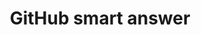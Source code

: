 ---
layout: frontend-template-documentation
sectionKey: Frontend templates
eleventyNavigation:
  parent: Smart answer
title: GitHub smart answer
description: A GitHub smart answer are more complex as it can contain varibles or calculations.
figmaLink:
howItWorks:
  "A GitHub smart answer presents the end-user a series of questions, which can contain complicated variables or calculation. Based on their responses, the GitHub smart answer will channel the end-user to a certain outcome.


  Github smart answers are made up of:

  - logic in Ruby (`.rb`) files

  - data in YAML (`.yml`) files
  
  - content in Ruby (`.erb`) templates"
examples:
  0:
    title: Check if you need a UK visa
    link: https://www.gov.uk/check-uk-visa
  1:
    title: Check your State Pension age
    link: https://www.gov.uk/state-pension-age
  2:
    title: Calculate holiday entitlement
    link: https://www.gov.uk/calculate-your-holiday-entitlement
contentDataLink: https://content-data.publishing.service.gov.uk/content?submitted=true&date_range=past-30-days&search_term=&document_type=smart_answer&organisation_id=all
contentSchema:
  title: smart_answer
  link: https://docs.publishing.service.gov.uk/content-schemas/smart_answer.html
contentType:
  title: smart_answer
  link: https://docs.publishing.service.gov.uk/document-types/smart_answer.html
publishingApp:
renderingApp: smart answers
components:
  0:
    componentName: 
    componentURL: 
    generated: 
    input:
insights:
  0:
    title:
    link:
    description:
    date:
issues:
  0:
    title:
    link:
issueLink:
---